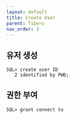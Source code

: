 ```yaml
---
layout: default
title: Create User
parent: Tibero
nav_order: 3
---
```



## 유저 생성

```
SQL> create user ID
   2 identified by PWD;
```

## 권한 부여

```
SQL> grant connect to 
```